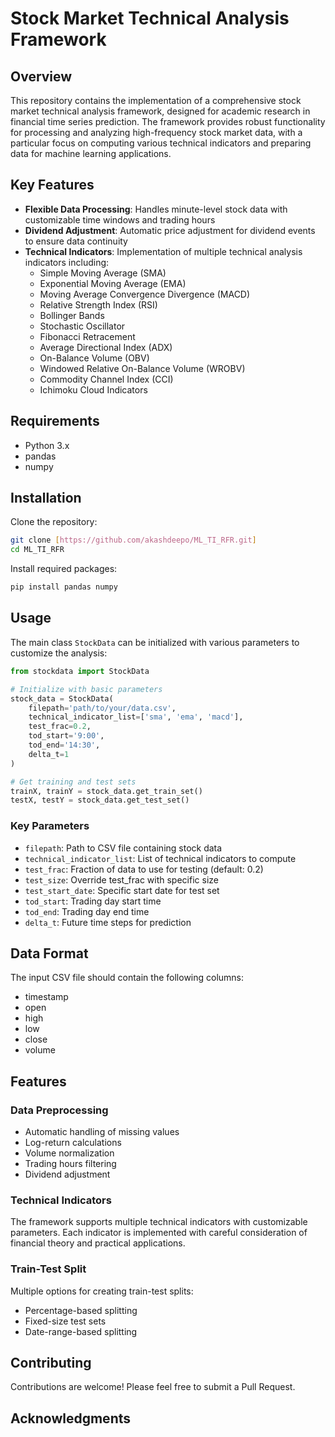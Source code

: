 # Stock Market Technical Analysis Framework

## Overview
This repository contains the implementation of a comprehensive stock market technical analysis framework, designed for academic research in financial time series prediction. The framework provides robust functionality for processing and analyzing high-frequency stock market data, with a particular focus on computing various technical indicators and preparing data for machine learning applications.

## Key Features

- **Flexible Data Processing**: Handles minute-level stock data with customizable time windows and trading hours
- **Dividend Adjustment**: Automatic price adjustment for dividend events to ensure data continuity
- **Technical Indicators**: Implementation of multiple technical analysis indicators including:
  - Simple Moving Average (SMA)
  - Exponential Moving Average (EMA)
  - Moving Average Convergence Divergence (MACD)
  - Relative Strength Index (RSI)
  - Bollinger Bands
  - Stochastic Oscillator
  - Fibonacci Retracement
  - Average Directional Index (ADX)
  - On-Balance Volume (OBV)
  - Windowed Relative On-Balance Volume (WROBV)
  - Commodity Channel Index (CCI)
  - Ichimoku Cloud Indicators

## Requirements

- Python 3.x
- pandas
- numpy

## Installation

Clone the repository:
```bash
git clone [https://github.com/akashdeepo/ML_TI_RFR.git]
cd ML_TI_RFR
```

Install required packages:
```bash
pip install pandas numpy
```

## Usage

The main class `StockData` can be initialized with various parameters to customize the analysis:

```python
from stockdata import StockData

# Initialize with basic parameters
stock_data = StockData(
    filepath='path/to/your/data.csv',
    technical_indicator_list=['sma', 'ema', 'macd'],
    test_frac=0.2,
    tod_start='9:00',
    tod_end='14:30',
    delta_t=1
)

# Get training and test sets
trainX, trainY = stock_data.get_train_set()
testX, testY = stock_data.get_test_set()
```

### Key Parameters

- `filepath`: Path to CSV file containing stock data
- `technical_indicator_list`: List of technical indicators to compute
- `test_frac`: Fraction of data to use for testing (default: 0.2)
- `test_size`: Override test_frac with specific size
- `test_start_date`: Specific start date for test set
- `tod_start`: Trading day start time
- `tod_end`: Trading day end time
- `delta_t`: Future time steps for prediction

## Data Format

The input CSV file should contain the following columns:
- timestamp
- open
- high
- low
- close
- volume

## Features

### Data Preprocessing
- Automatic handling of missing values
- Log-return calculations
- Volume normalization
- Trading hours filtering
- Dividend adjustment

### Technical Indicators
The framework supports multiple technical indicators with customizable parameters. Each indicator is implemented with careful consideration of financial theory and practical applications.

### Train-Test Split
Multiple options for creating train-test splits:
- Percentage-based splitting
- Fixed-size test sets
- Date-range-based splitting

## Contributing

Contributions are welcome! Please feel free to submit a Pull Request.

## Acknowledgments
